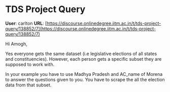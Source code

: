 # TDS Project Query

**User**: carlton
**URL**: [https://discourse.onlinedegree.iitm.ac.in/t/tds-project-query/138852/7](https://discourse.onlinedegree.iitm.ac.in/t/tds-project-query/138852/7)

Hi Amogh,

Yes everyone gets the same dataset (i.e legislative elections of all states and constituencies). However, each person gets a specific subset they are supposed to work with.

In your example you have to use Madhya Pradesh and AC\_name of Morena to answer the questions given to you. You have to scrape the all the election data from that subset.
